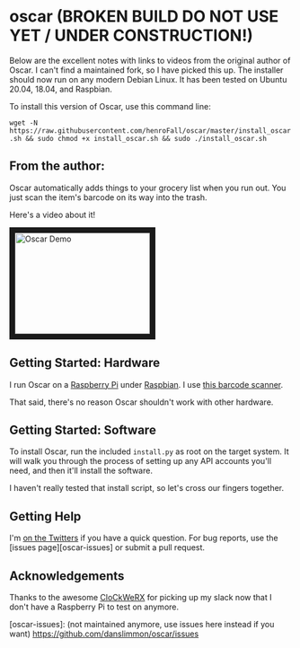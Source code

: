 oscar (BROKEN BUILD DO NOT USE YET / UNDER CONSTRUCTION!)
=====
Below are the excellent notes with links to videos from the original author of Oscar. 
I can't find a maintained fork, so I have picked this up. The installer should now run
on any modern Debian Linux. It has been tested on Ubuntu 20.04, 18.04, and Raspbian.

To install this version of Oscar, use this command line:

`wget -N https://raw.githubusercontent.com/henroFall/oscar/master/install_oscar.sh && sudo chmod +x install_oscar.sh && sudo ./install_oscar.sh`

From the author:
----------------

Oscar automatically adds things to your grocery list when you run out. You
just scan the item's barcode on its way into the trash.

Here's a video about it!

<a href="http://www.youtube.com/watch?feature=player_embedded&v=9_MNOOgFDg4" target="_blank">
<img src="http://img.youtube.com/vi/9_MNOOgFDg4/0.jpg" alt="Oscar Demo" width="240" height="180" border="10" />
</a>


Getting Started: Hardware
-----

I run Oscar on a [Raspberry Pi][raspberry-pi] under [Raspbian][raspbian]. I use
[this barcode scanner][scanner-amazon].

That said, there's no reason Oscar shouldn't work with other hardware.


Getting Started: Software
-----

To install Oscar, run the included `install.py` as root on the target system. It
will walk you through the process of setting up any API accounts you'll need, and
then it'll install the software.

I haven't really tested that install script, so let's cross our fingers together.


Getting Help
-----

I'm [on the Twitters][twitter] if you have a quick question. For bug reports, use
the [issues page][oscar-issues] or submit a pull request.


Acknowledgements
-----

Thanks to the awesome [CloCkWeRX](https://github.com/CloCkWeRX) for picking up my slack
now that I don't have a Raspberry Pi to test on anymore.


[raspberry-pi]: http://www.raspberrypi.org/
[raspbian]: http://www.raspbian.org/
[scanner-amazon]: http://www.amazon.com/gp/product/B0085707Z8/ref=oh_details_o03_s00_i03?ie=UTF8&psc=1
[twitter]: https://twitter.com/danslimmon
[oscar-issues]: (not maintained anymore, use issues here instead if you want) https://github.com/danslimmon/oscar/issues
